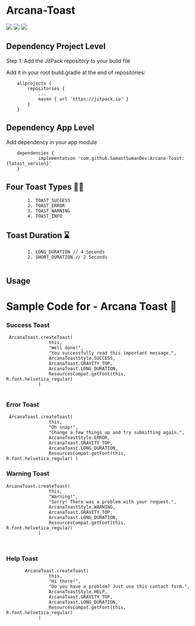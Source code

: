 # Arcana-Toast

<a href="https://opensource.org/licenses/Apache-2.0"><img src="https://img.shields.io/badge/License-Apache%202.0-blue.svg"/></a>
<a href='https://developer.android.com'><img src='http://img.shields.io/badge/platform-android-green.svg'/></a>
<a href='https://jitpack.io/#SamantSumanDev/Arcana-Toast'><img src='https://jitpack.io/v/SamantSumanDev/Arcana-Toast.svg'/></a>


## Dependency Project Level

Step 1. Add the JitPack repository to your build file

Add it in your root build.gradle at the end of repositories:



```
	allprojects {
		repositories {
			...
			maven { url 'https://jitpack.io' }
		}
	}

```

## Dependency App Level

Add dependency in your app module

```
	dependencies {
	        implementation 'com.github.SamantSumanDev:Arcana-Toast:{latest_version}' 
	}

```

## Four Toast Types 🖐🏼
```
        1. TOAST_SUCCESS
        2. TOAST_ERROR
        3. TOAST_WARNING
        4. TOAST_INFO
```

## Toast Duration ⌛️ 
```
        1. LONG_DURATION // 4 Seconds
        2. SHORT_DURATION // 2 Seconds
       
```

## Usage 

# Sample Code for - Arcana Toast 🌟 

### Success Toast
```
 ArcanaToast.createToast(
                this,
                "Well done!",
                "You successfully read this important message.",
                ArcanaToastStyle.SUCCESS,
                ArcanaToast.GRAVITY_TOP,
                ArcanaToast.LONG_DURATION,
                ResourcesCompat.getFont(this, R.font.helvetica_regular)
            )
                
```

### Error Toast
```
 ArcanaToast.createToast(
                this,
                "Oh snap!",
                "Change a few things up and try submitting again.",
                ArcanaToastStyle.ERROR,
                ArcanaToast.GRAVITY_TOP,
                ArcanaToast.LONG_DURATION,
                ResourcesCompat.getFont(this, R.font.helvetica_regular) )
```
### Warning Toast
```
ArcanaToast.createToast(
                this,
                "Warning!",
                "Sorry! There was a problem with your request.",
                ArcanaToastStyle.WARNING,
                ArcanaToast.GRAVITY_TOP,
                ArcanaToast.LONG_DURATION,
                ResourcesCompat.getFont(this, R.font.helvetica_regular)
            )

        
```

### Help Toast
```
       ArcanaToast.createToast(
                this,
                "Hi there!",
                "Do you have a problem? Just use this contact form.",
                ArcanaToastStyle.HELP,
                ArcanaToast.GRAVITY_TOP,
                ArcanaToast.LONG_DURATION,
                ResourcesCompat.getFont(this, R.font.helvetica_regular)
            )

```


